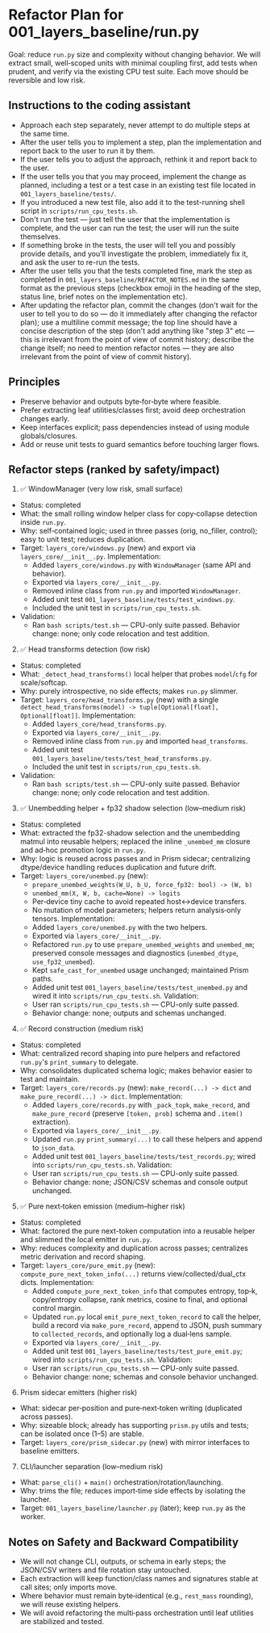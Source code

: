 # Refactor Plan for 001_layers_baseline/run.py

Goal: reduce `run.py` size and complexity without changing behavior. We will extract small, well‑scoped units with minimal coupling first, add tests when prudent, and verify via the existing CPU test suite. Each move should be reversible and low risk.

## Instructions to the coding assistant

- Approach each step separately, never attempt to do multiple steps at the same time.
- After the user tells you to implement a step, plan the implementation and report back to the user to run it by them.
- If the user tells you to adjust the approach, rethink it and report back to the user.
- If the user tells you that you may proceed, implement the change as planned, including a test or a test case in an existing test file located in `001_layers_baseline/tests/`.
- If you introduced a new test file, also add it to the test-running shell script in `scripts/run_cpu_tests.sh`.
- Don't run the test — just tell the user that the implementation is complete, and the user can run the test; the user will run the suite themselves.
- If something broke in the tests, the user will tell you and possibly provide details, and you'll investigate the problem, immediately fix it, and ask the user to re-run the tests.
- After the user tells you that the tests completed fine, mark the step as completed in `001_layers_baseline/REFACTOR_NOTES.md` in the same format as the previous steps (checkbox emoji in the heading of the step, status line, brief notes on the implementation etc).
- After updating the refactor plan, commit the changes (don't wait for the user to tell you to do so — do it immediately after changing the refactor plan); use a multiline commit message; the top line should have a concise description of the step (don't add anything like "step 3" etc — this is irrelevant from the point of view of commit history; describe the change itself; no need to mention refactor notes — they are also irrelevant from the point of view of commit history).

## Principles

- Preserve behavior and outputs byte‑for‑byte where feasible.
- Prefer extracting leaf utilities/classes first; avoid deep orchestration changes early.
- Keep interfaces explicit; pass dependencies instead of using module globals/closures.
- Add or reuse unit tests to guard semantics before touching larger flows.

## Refactor steps (ranked by safety/impact)

1) ✅ WindowManager (very low risk, small surface)
- Status: completed
- What: the small rolling window helper class for copy‑collapse detection inside `run.py`.
- Why: self‑contained logic; used in three passes (orig, no_filler, control); easy to unit test; reduces duplication.
- Target: `layers_core/windows.py` (new) and export via `layers_core/__init__.py`.
 Implementation:
  - Added `layers_core/windows.py` with `WindowManager` (same API and behavior).
  - Exported via `layers_core/__init__.py`.
  - Removed inline class from `run.py` and imported `WindowManager`.
  - Added unit test `001_layers_baseline/tests/test_windows.py`.
  - Included the unit test in `scripts/run_cpu_tests.sh`.
- Validation:
  - Ran `bash scripts/test.sh` — CPU-only suite passed.
 Behavior change: none; only code relocation and test addition.

2) ✅ Head transforms detection (low risk)
- Status: completed
- What: `_detect_head_transforms()` local helper that probes `model`/`cfg` for scale/softcap.
- Why: purely introspective, no side effects; makes `run.py` slimmer.
- Target: `layers_core/head_transforms.py` (new) with a single `detect_head_transforms(model) -> tuple[Optional[float], Optional[float]]`.
 Implementation:
  - Added `layers_core/head_transforms.py`.
  - Exported via `layers_core/__init__.py`.
  - Removed inline class from `run.py` and imported `head_transforms`.
  - Added unit test `001_layers_baseline/tests/test_head_transforms.py`.
  - Included the unit test in `scripts/run_cpu_tests.sh`.
- Validation:
  - Ran `bash scripts/test.sh` — CPU-only suite passed.
 Behavior change: none; only code relocation and test addition.

3) ✅ Unembedding helper + fp32 shadow selection (low–medium risk)
- Status: completed
- What: extracted the fp32-shadow selection and the unembedding matmul into reusable helpers; replaced the inline `_unembed_mm` closure and ad‑hoc promotion logic in `run.py`.
- Why: logic is reused across passes and in Prism sidecar; centralizing dtype/device handling reduces duplication and future drift.
- Target: `layers_core/unembed.py` (new):
  - `prepare_unembed_weights(W_U, b_U, force_fp32: bool) -> (W, b)`
  - `unembed_mm(X, W, b, cache=None) -> logits`
  - Per‑device tiny cache to avoid repeated host↔device transfers.
  - No mutation of model parameters; helpers return analysis‑only tensors.
 Implementation:
  - Added `layers_core/unembed.py` with the two helpers.
  - Exported via `layers_core/__init__.py`.
  - Refactored `run.py` to use `prepare_unembed_weights` and `unembed_mm`; preserved console messages and diagnostics (`unembed_dtype`, `use_fp32_unembed`).
  - Kept `safe_cast_for_unembed` usage unchanged; maintained Prism paths.
  - Added unit test `001_layers_baseline/tests/test_unembed.py` and wired it into `scripts/run_cpu_tests.sh`.
 Validation:
  - User ran `scripts/run_cpu_tests.sh` — CPU-only suite passed.
  - Behavior change: none; outputs and schemas unchanged.

4) ✅ Record construction (medium risk)
- Status: completed
- What: centralized record shaping into pure helpers and refactored `run.py`'s `print_summary` to delegate.
- Why: consolidates duplicated schema logic; makes behavior easier to test and maintain.
- Target: `layers_core/records.py` (new): `make_record(...) -> dict` and `make_pure_record(...) -> dict`.
 Implementation:
  - Added `layers_core/records.py` with `_pack_topk`, `make_record`, and `make_pure_record` (preserve `[token, prob]` schema and `.item()` extraction).
  - Exported via `layers_core/__init__.py`.
  - Updated `run.py` `print_summary(...)` to call these helpers and append to `json_data`.
  - Added unit test `001_layers_baseline/tests/test_records.py`; wired into `scripts/run_cpu_tests.sh`.
 Validation:
  - User ran `scripts/run_cpu_tests.sh` — CPU-only suite passed.
  - Behavior change: none; JSON/CSV schemas and console output unchanged.

5) ✅ Pure next‑token emission (medium–higher risk)
- Status: completed
- What: factored the pure next-token computation into a reusable helper and slimmed the local emitter in `run.py`.
- Why: reduces complexity and duplication across passes; centralizes metric derivation and record shaping.
- Target: `layers_core/pure_emit.py` (new): `compute_pure_next_token_info(...)` returns view/collected/dual_ctx dicts.
 Implementation:
  - Added `compute_pure_next_token_info` that computes entropy, top‑k, copy/entropy collapse, rank metrics, cosine to final, and optional control margin.
  - Updated `run.py` local `emit_pure_next_token_record` to call the helper, build a record via `make_pure_record`, append to JSON, push summary to `collected_records`, and optionally log a dual‑lens sample.
  - Exported via `layers_core/__init__.py`.
  - Added unit test `001_layers_baseline/tests/test_pure_emit.py`; wired into `scripts/run_cpu_tests.sh`.
 Validation:
  - User ran `scripts/run_cpu_tests.sh` — CPU-only suite passed.
  - Behavior change: none; schemas and console behavior unchanged.

6) Prism sidecar emitters (higher risk)
- What: sidecar per‑position and pure‑next‑token writing (duplicated across passes).
- Why: sizeable block; already has supporting `prism.py` utils and tests; can be isolated once (1–5) are stable.
- Target: `layers_core/prism_sidecar.py` (new) with mirror interfaces to baseline emitters.

7) CLI/launcher separation (low–medium risk)
- What: `parse_cli()` + `main()` orchestration/rotation/launching.
- Why: trims the file; reduces import‑time side effects by isolating the launcher.
- Target: `001_layers_baseline/launcher.py` (later); keep `run.py` as the worker.

## Notes on Safety and Backward Compatibility

- We will not change CLI, outputs, or schema in early steps; the JSON/CSV writers and file rotation stay untouched.
- Each extraction will keep function/class names and signatures stable at call sites; only imports move.
- Where behavior must remain byte‑identical (e.g., `rest_mass` rounding), we will reuse existing helpers.
- We will avoid refactoring the multi‑pass orchestration until leaf utilities are stabilized and tested.
